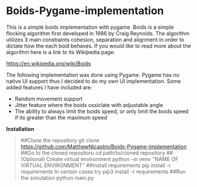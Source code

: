 # Boids-Pygame-implementation
This is a simple boids implementation with pygame. 
Boids is a simple flocking algorithm first developed in 1986 by Craig Reynolds. The algorithm utilizes 3 main constraints cohesion, separation and alignment in order to dictate how the each boid behaves. If you would like to read more about the algorithm here is a link to its Wikipedia page:

https://en.wikipedia.org/wiki/Boids

The following implementation was done using Pygame. Pygame has no native UI support thus I decided to do my own UI implementation.
Some added features I have included are: 
- Random movement support 
- Jitter feature where the boids ossiclate with adjustable angle 
- The ability to always limit the boids speed, or only limit the boids speed if its greater than the maximum speed

**Installation**
>##Clone the repository
> git clone https://github.com/MatthewNicastro/Boids-Pygame-implementation
>##Go to the cloned repositoru
> cd path/to/cloned repository
>##(Optional) Create virtual environment
> python -m venv "NAME OF VIRTUAL ENVIRONMENT"
>##Install requirements
> pip install -r requirements
>In certain cases try
> pip3 install -r requirements
>##Run the simulation
> python main.py
